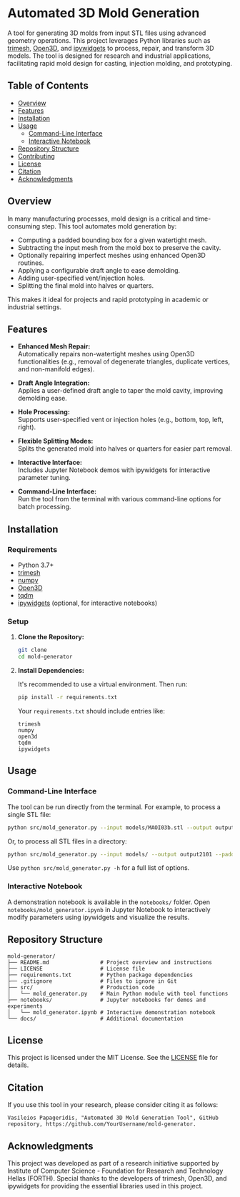 # Automated 3D Mold Generation

A tool for generating 3D molds from input STL files using advanced geometry operations. This project leverages Python libraries such as [trimesh](https://trimsh.org/), [Open3D](http://www.open3d.org/), and [ipywidgets](https://ipywidgets.readthedocs.io/) to process, repair, and transform 3D models. The tool is designed for research and industrial applications, facilitating rapid mold design for casting, injection molding, and prototyping.

## Table of Contents

- [Overview](#overview)
- [Features](#features)
- [Installation](#installation)
- [Usage](#usage)
  - [Command-Line Interface](#command-line-interface)
  - [Interactive Notebook](#interactive-notebook)
- [Repository Structure](#repository-structure)
- [Contributing](#contributing)
- [License](#license)
- [Citation](#citation)
- [Acknowledgments](#acknowledgments)

## Overview

In many manufacturing processes, mold design is a critical and time-consuming step. This tool automates mold generation by:
- Computing a padded bounding box for a given watertight mesh.
- Subtracting the input mesh from the mold box to preserve the cavity.
- Optionally repairing imperfect meshes using enhanced Open3D routines.
- Applying a configurable draft angle to ease demolding.
- Adding user-specified vent/injection holes.
- Splitting the final mold into halves or quarters.

This makes it ideal for projects and rapid prototyping in academic or industrial settings.

## Features

- **Enhanced Mesh Repair:**  
  Automatically repairs non-watertight meshes using Open3D functionalities (e.g., removal of degenerate triangles, duplicate vertices, and non-manifold edges).

- **Draft Angle Integration:**  
  Applies a user-defined draft angle to taper the mold cavity, improving demolding ease.

- **Hole Processing:**  
  Supports user-specified vent or injection holes (e.g., bottom, top, left, right).

- **Flexible Splitting Modes:**  
  Splits the generated mold into halves or quarters for easier part removal.

- **Interactive Interface:**  
  Includes Jupyter Notebook demos with ipywidgets for interactive parameter tuning.

- **Command-Line Interface:**  
  Run the tool from the terminal with various command-line options for batch processing.

## Installation

### Requirements

- Python 3.7+
- [trimesh](https://trimsh.org/)  
- [numpy](https://numpy.org/)  
- [Open3D](http://www.open3d.org/)  
- [tqdm](https://tqdm.github.io/)  
- [ipywidgets](https://ipywidgets.readthedocs.io/) (optional, for interactive notebooks)

### Setup

1. **Clone the Repository:**

   ```bash
   git clone 
   cd mold-generator
   ```

2. **Install Dependencies:**

   It's recommended to use a virtual environment. Then run:

   ```bash
   pip install -r requirements.txt
   ```

   Your `requirements.txt` should include entries like:

   ```
   trimesh
   numpy
   open3d
   tqdm
   ipywidgets
   ```

## Usage

### Command-Line Interface

The tool can be run directly from the terminal. For example, to process a single STL file:

```bash
python src/mold_generator.py --input models/MAOI03b.stl --output output2101 --padding 0.1 --hole_positions bottom --split_mode quarters --draft_angle 0.0 --visualize
```

Or, to process all STL files in a directory:

```bash
python src/mold_generator.py --input models/ --output output2101 --padding 0.1 --hole_positions bottom --split_mode quarters --draft_angle 0.0
```

Use `python src/mold_generator.py -h` for a full list of options.

### Interactive Notebook

A demonstration notebook is available in the `notebooks/` folder. Open `notebooks/mold_generator.ipynb` in Jupyter Notebook to interactively modify parameters using ipywidgets and visualize the results.

## Repository Structure

```
mold-generator/
├── README.md                # Project overview and instructions
├── LICENSE                  # License file
├── requirements.txt         # Python package dependencies
├── .gitignore               # Files to ignore in Git
├── src/                     # Production code
│   └── mold_generator.py    # Main Python module with tool functions
├── notebooks/               # Jupyter notebooks for demos and experiments
│   └── mold_generator.ipynb # Interactive demonstration notebook
└── docs/                    # Additional documentation
```

## License

This project is licensed under the MIT License. See the [LICENSE](LICENSE) file for details.

## Citation

If you use this tool in your research, please consider citing it as follows:

```
Vasileios Papageridis, "Automated 3D Mold Generation Tool", GitHub repository, https://github.com/YourUsername/mold-generator.
```

## Acknowledgments

This project was developed as part of a research initiative supported by Institute of Computer Science - Foundation for Research and Technology Hellas (FORTH). Special thanks to the developers of trimesh, Open3D, and ipywidgets for providing the essential libraries used in this project.
```